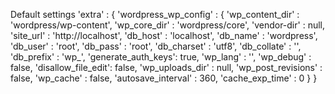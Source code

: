 Default settings
'extra' : {
	'wordpress_wp_config'   : {
		'wp_content_dir'	: 'wordpress/wp-content',
		'wp_core_dir'       : 'wordpress/core',
		'vendor-dir'        : null,		
		'site_url'          : 'http://localhost',
		'db_host'           : 'localhost',
		'db_name'           : 'wordpress',
		'db_user'           : 'root',
		'db_pass'           : 'root',
		'db_charset'        : 'utf8',
		'db_collate'        : '',
		'db_prefix'         : 'wp_',
		'generate_auth_keys': true,
		'wp_lang'           : '',
		'wp_debug'          : false,
		'disallow_file_edit': false,
		'wp_uploads_dir'	: null,
		'wp_post_revisions' : false,
		'wp_cache' 			: false,
		'autosave_interval' : 360,
		'cache_exp_time' 	: 0
	}
}